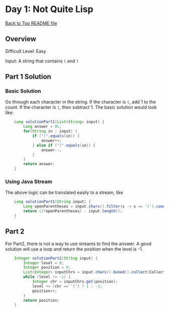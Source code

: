# Day 1: Not Quite Lisp

[Back to Top README file](../../../../README.md)
## Overview
Difficult Level: Easy

Input: A string that contains `(` and `)`

## Part 1 Solution

### Basic Solution
Go through each character in the string. If the character is `(`, add 1 to the count. 
If the character is `)`, then subtract 1. The basic solution would look like:

```java
    Long solutionPart1(List<String> input) {
        Long answer = 0L;
        for(String in : input) {
            if ("(".equals(in)) {
                answer++;
            } else if (")".equals(in)) {
                answer--;
            }
        }
        return answer;
    }
```

### Using Java Stream
The above logic can be translated easily to a stream, like

```java
    Long solutionPart1(String input) {
        Long openParentheses = input.chars().filter(s -> s == '(').count();
        return (2*openParentheses) - input.length();
    }
```

## Part 2
For Part2, there is not a way to use streams to find the answer. A good solution will
use a loop and return the position when the level is -1.

```java
    Integer solutionPart2(String input) {
        Integer level = 0;
        Integer position = 0;
        List<Integer> inputChrs = input.chars().boxed().collect(Collectors.toList());
        while (level != -1) {
            Integer chr = inputChrs.get(position);
            level += (chr == '(') ? 1 : -1;
            position++;
        }
        return position;
    }

```